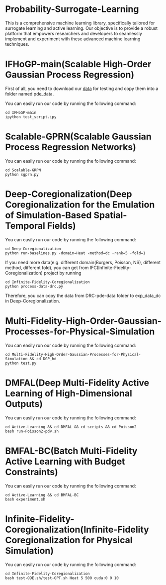 # Probability-Surrogate-Learning
This is a comprehensive machine learning library, specifically tailored for surrogate learning and active learning. Our objective is to provide a robust platform that empowers researchers and developers to seamlessly implement and experiment with these advanced machine learning techniques.

# IFHoGP-main(Scalable High-Order Gaussian Process Regression)
First of all, you need to download our [data](https://drive.google.com/file/d/1ekh_rITLrXvPyThm7DSid8fl8YuyYQVK/view?usp=sharing) for testing and copy them into a folder named pde_data.

You can easily run our code by running the following command:
```commandline
cd IFHoGP-main
ipython test_script.ipy
```

# Scalable-GPRN(Scalable Gaussian Process Regression Networks)

You can easily run our code by running the following command:
```commandline
cd Scalable-GRPN
python sgprn.py
```

# Deep-Coregionalization(Deep Coregionalization for the Emulation of Simulation-Based Spatial-Temporal Fields)
You can easily run our code by running the following command:

```commandline
cd Deep-Coregionalization
python run-baselines.py -domain=Heat -method=dc -rank=5 -fold=1
```

If you need more data(e.g. different domain(Burgers, Poisson, NS), different method, different fold), you can get from IFC(Infinite-Fidelity-Coregionalization) project by running
```commandline
cd Infinite-Fidelity-Coregionalization
python process-data-drc.py
```
Therefore, you can copy the data from DRC-pde-data folder to exp_data_dc in Deep-Coregionalization.

# Multi-Fidelity-High-Order-Gaussian-Processes-for-Physical-Simulation
You can easily run our code by running the following command:
```commandline
cd Multi-Fidelity-High-Order-Gaussian-Processes-for-Physical-Simulation && cd DGP_hd
python test.py
```
# DMFAL(Deep Multi-Fidelity Active Learning of High-Dimensional Outputs)
You can easily run our code by running the following command:
```commandline
cd Active-Learning && cd DMFAL && cd scripts && cd Poisson2
bash run-Poisson2-pdv.sh
```
# BMFAL-BC(Batch Multi-Fidelity Active Learning with Budget Constraints)
You can easily run our code by running the following command:
```commandline
cd Active-Learning && cd BMFAL-BC
bash experiment.sh
```
# Infinite-Fidelity-Coregionalization(Infinite-Fidelity Coregionalization for Physical Simulation)
You can easily run our code by running the following command:
```commandline
cd Infinite-Fidelity-Coregionalization
bash test-ODE.sh/test-GPT.sh Heat 5 500 cuda:0 0 10
```
